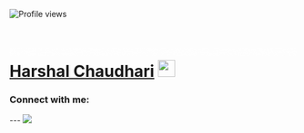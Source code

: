 ![Profile views](https://gpvc.arturio.dev/Harshal5757)
# ![](<https://github.com/Akash-Salvi/Akash-Salvi/blob/master/Hello(1).gif>)[Harshal Chaudhari](https://github.com/Harshal5757) <img src="https://raw.githubusercontent.com/MartinHeinz/MartinHeinz/master/wave.gif" width="30px" height="30px" />

<h3 align="left">Connect with me:</h3>
---
<img src="https://github-readme-stats.vercel.app/api?username=Harshal5757&&show_icons=true&count_private=true&include_all_commits=true"/>
